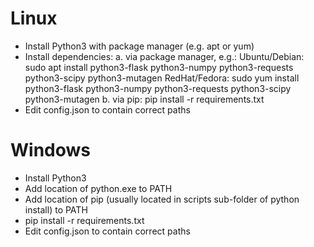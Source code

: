 Linux
=====

- Install Python3 with package manager (e.g. apt or yum)
- Install dependencies:
  a. via package manager, e.g.:
    Ubuntu/Debian: sudo apt install python3-flask python3-numpy python3-requests python3-scipy python3-mutagen
    RedHat/Fedora: sudo yum install python3-flask python3-numpy python3-requests python3-scipy python3-mutagen
  b. via pip:
    pip install -r requirements.txt
- Edit config.json to contain correct paths


Windows
=======

- Install Python3
- Add location of python.exe to PATH
- Add location of pip (usually located in scripts sub-folder of python install) to PATH
- pip install -r requirements.txt
- Edit config.json to contain correct paths
